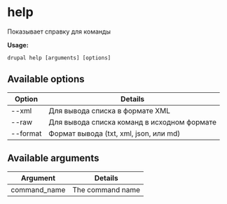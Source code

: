 # help
Показывает справку для команды

**Usage:**
```
drupal help [arguments] [options]
```

## Available options
Option | Details
-------|-------------
--xml | Для вывода списка в формате XML
--raw | Для вывода списка команд в исходном формате
--format | Формат вывода (txt, xml, json, или md)

## Available arguments
Argument | Details
---------|-------------
command_name | The command name
